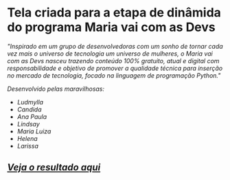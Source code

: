 
<h1>Tela criada para a etapa de dinâmida do programa Maria vai com as Devs</h1>


<i> "Inspirado em um grupo de desenvolvedoras com um sonho de tornar cada vez mais o universo de tecnologia um universo de mulheres, o Maria vai com as Devs nasceu trazendo conteúdo 100% gratuito, atual e digital com responsabilidade e objetivo de promover a qualidade técnica para inserção no mercado de tecnologia, focado na linguagem de programação Python." <i>



Desenvolvido pelas maravilhosas:

<ul>
  <li>Ludmylla</li>
  <li>Candida</li>
  <li>Ana Paula</li>
  <li>Lindsay</li>
  <li>Maria Luiza</li>
  <li>Helena</li>
  <li>Larissa</li>
</ul>


<a href="https://maria-vai-com-as-dev-s.vercel.app/"> <h2>Veja o resultado aqui</h2> </a>





